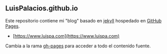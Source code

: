 ## LuisPalacios.github.io

Este repositorio contiene mi "blog" basado en [jekyll](http://jekyllrb.com) hospedado en [GitHub Pages](https://pages.github.com).

* [https://www.luispa.com](https://www.luispa.com)

Cambia a la rama [gh-pages](/LuisPalacios/LuisPalacios.github.io/tree/gh-pages) para acceder a todo el contenido fuente.

